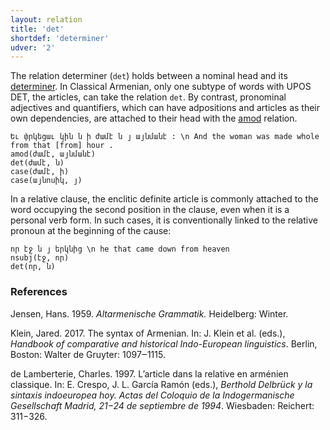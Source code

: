 ```yaml
---
layout: relation
title: 'det'
shortdef: 'determiner'
udver: '2'
---
```


The relation determiner (`det`) holds between a nominal head and its [determiner](DET). In Classical Armenian, only one subtype of words with UPOS DET, the articles, can take the relation `det`. By contrast, pronominal adjectives and quantifiers, which can have adpositions and articles as their own dependencies, are attached to their head with the [amod]() relation.

~~~ sdparse
Եւ փրկեցաւ կին ն ի ժամէ ն յ այնմանէ : \n And the woman was made whole from that [from] hour .
amod(ժամէ, այնմանէ)
det(ժամէ, ն)
case(ժամէ, ի)
case(այնոսիկ, յ)
~~~

In a relative clause, the enclitic definite article is commonly attached to the word occupying the second position in the clause, even when it is a personal verb form. In such cases, it is conventionally linked to the relative pronoun at the beginning of the cause:

~~~ sdparse
որ էջ ն յ երկնից \n he that came down from heaven 
nsubj(էջ, որ)
det(որ, ն)
~~~

### References

Jensen, Hans. 1959. _Altarmenische Grammatik._ Heidelberg: Winter.

Klein, Jared. 2017. The syntax of Armenian. In: J. Klein et al. (eds.), _Handbook of comparative and historical Indo-European linguistics_. Berlin, Boston: Walter de Gruyter: 1097‒1115.

de Lamberterie, Charles. 1997. L’article dans la relative en arménien classique. In: E. Crespo, J. L. García Ramón (eds.), _Berthold Delbrück y la sintaxis indoeuropea hoy. Actas del Coloquio de la Indogermanische Gesellschaft Madrid, 21−24 de septiembre de 1994_. Wiesbaden: Reichert: 311−326.